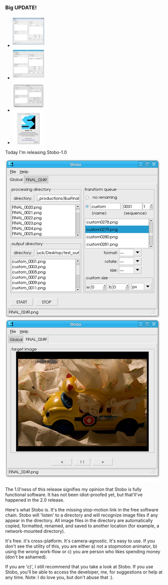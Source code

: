 [meta:title]: <> (Big UPDATE)
[meta:type]: <> (blog)
[meta:author]: <> (Bumblehead)
[meta:date]: <> (2009.05.05)
[meta:href]: <> (/blog/big-update)
[meta:tags]: <> (video,photography,software,art)
[meta:comments]: <> (off)

### Big UPDATE!

 * [![screenshot](support/img/vista-screen.jpg)](support/img/full/justin-screenshot.png)
 * [![screenshot](support/img/linux-screen.jpg)](support/img/full/jgalligher-workflow.png)
 * [![screenshot](support/img/stobo-osx.jpg)](support/img/full/stobo-screenshot.png)
 * [![screenshot](support/img/about-screen.jpg)](support/img/full/stobo-screenshot.png)

Today I'm releasing Stobo-1.0

![stobo](support/img/stobo_linux.png)

The 1.0'ness of this release signifies my opinion that Stobo is fully functional software. It has not been idiot-proofed yet, but that'll've happened in the 2.0 release.

Here's what Stobo is. It's the missing stop-motion link in the free software chain. Stobo will 'listen' to a directory and will recognize image files if any appear in the directory. All image files in the directory are automatically copied, formatted, renamed, and saved to another location (for example, a network-mounted directory).

It's free. it's cross-platform. It's camera-agnostic. It's easy to use. If you don't see the utility of this, you are either a) not a stopmotion animator, b) using the wrong work-flow or c) you are person who likes spending money (don't be ashamed).

If you are 'c)', I still recommend that you take a look at Stobo. If you use Stobo, you'll be able to access the developer, me, for suggestions or help at any time. Note: I do love you, but don't abuse that :).
